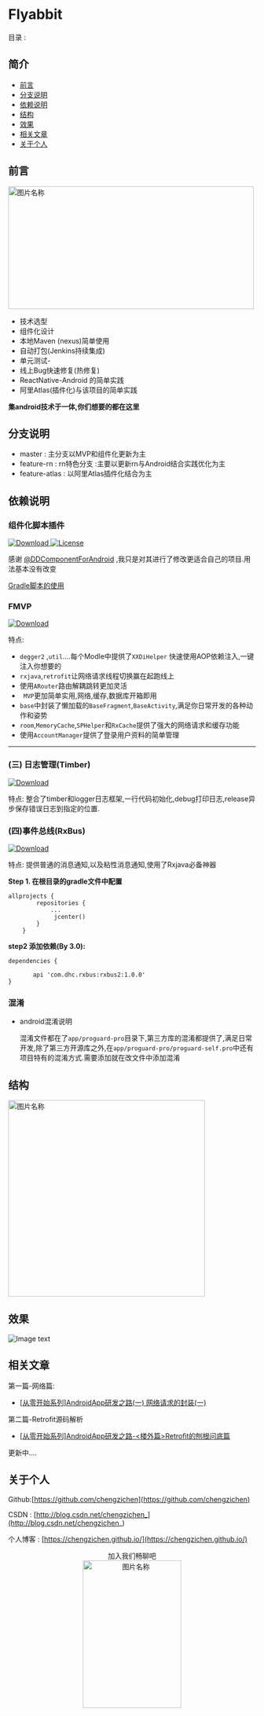 # Flyabbit

目录 :

## 简介

- [前言](##前言)
- [分支说明](##分支说明)
- [依赖说明](##依赖说明)
- [结构](#结构)
- [效果](#效果)
- [相关文章](##相关文章)
- [关于个人](##关于个人)


## 前言

<div >   
 <img src="http://i.imgur.com/4498nb3.jpg" width = "500" height = "250" alt="图片名称" align=center />
</div>


- 技术选型
- 组件化设计
- 本地Maven (nexus)简单使用
- 自动打包(Jenkins持续集成)
- 单元测试-
- 线上Bug快速修复(热修复)
- ReactNative-Android 的简单实践
- 阿里Atlas(插件化)与该项目的简单实践


**集android技术于一体,你们想要的都在这里**



## 分支说明

   - master : 主分支以MVP和组件化更新为主
   - feature-rn : rn特色分支 :主要以更新rn与Android结合实践优化为主
   - feature-atlas : 以阿里Atlas插件化结合为主


## 依赖说明

### **组件化脚本插件** 

[ ![Download](https://api.bintray.com/packages/chengzichen/maven/component-plugin/images/download.svg) ](https://bintray.com/chengzichen/maven/component-plugin/_latestVersion)
[![License](https://img.shields.io/badge/License-Apache%202.0-orange.svg)](https://github.com/luojilab/DDComponentForAndroid/blob/master/LICENSE) 


感谢 [@DDComponentForAndroid](https://github.com/luojilab/DDComponentForAndroid) ,我只是对其进行了修改更适合自己的项目.用法基本没有改变

 [Gradle脚本的使用](https://github.com/chengzichen/Flyabbit/blob/master/%E7%BB%84%E4%BB%B6%E5%8C%96%E7%9A%84%E4%BD%BF%E7%94%A8.md) 





### **FMVP**



[ ![Download](https://api.bintray.com/packages/chengzichen/maven/mvp/images/download.svg) ](https://bintray.com/chengzichen/maven/mvp/_latestVersion) 

特点:   

-  `degger2` ,`util`....每个Modle中提供了`XXDiHelper` 快速使用AOP依赖注入,一键注入你想要的
-  `rxjava`,`retrofit`让网络请求线程切换赢在起跑线上
-  使用`ARouter`路由解耦跳转更加灵活
- ` MVP`更加简单实用,网络,缓存,数据库开箱即用
-  `base`中封装了懒加载的`BaseFragment`,`BaseActivity`,满足你日常开发的各种动作和姿势
- `room`,`MemoryCache`,`SPHelper`和` RxCache `提供了强大的网络请求和缓存功能
- 使用`AccountManager`提供了登录用户资料的简单管理


-----


### (三) 日志管理(**Timber**)
 
 [ ![Download](https://api.bintray.com/packages/chengzichen/maven/timberhelper/images/download.svg) ](https://bintray.com/chengzichen/maven/timberhelper/_latestVersion)

 特点: 整合了timber和logger日志框架,一行代码初始化,debug打印日志,release异步保存错误日志到指定的位置. 



### (四)事件总线(**RxBus**) 

[ ![Download](https://api.bintray.com/packages/chengzichen/maven/rxbus2/images/download.svg) ](https://bintray.com/chengzichen/maven/rxbus2/_latestVersion)

 特点: 提供普通的消息通知,以及粘性消息通知,使用了Rxjava必备神器
 
 

**Step 1. 在根目录的gradle文件中配置**


	allprojects {
			repositories {
				...
				 jcenter()
			}
		}


**step2 添加依赖(By 3.0):**


	dependencies {

	       api 'com.dhc.rxbus:rxbus2:1.0.0'
	}




### 混淆


- android混淆说明
	
	混淆文件都在了`app/proguard-pro`目录下,第三方库的混淆都提供了,满足日常开发,除了第三方开源库之外,在`app/proguard-pro/proguard-self.pro`中还有项目特有的混淆方式.需要添加就在改文件中添加混淆
	


## 结构
 
 <img src="https://i.imgur.com/sEuZMdp.png" width = "400" height = "400" alt="图片名称" align=center />

 
## 效果


![Image text](https://github.com/chengzichen/Photo/raw/master/gif/show.gif)


## 相关文章

第一篇-网络篇:

 - [[从零开始系列]AndroidApp研发之路(一) 网络请求的封装(一)](http://blog.csdn.net/chengzichen_/article/details/77659318)

第二篇-Retrofit源码解析

  - [[从零开始系列]AndroidApp研发之路-<楼外篇>Retrofit的刨根问底篇](http://blog.csdn.net/chengzichen_/article/details/77840996)
  
  更新中....
  
## 关于个人
 
  
  Github:[https://github.com/chengzichen](https://github.com/chengzichen)
  
  CSDN : [http://blog.csdn.net/chengzichen_](http://blog.csdn.net/chengzichen_)
  
  个人博客 : [https://chengzichen.github.io/](https://chengzichen.github.io/)
<div  align="center"> 
  加入我们畅聊吧 
</div>
<div  align="center">   
 <img src="https://i.imgur.com/J1LpBum.jpg" width = "200" height = "300" alt="图片名称" align=center />
</div>
